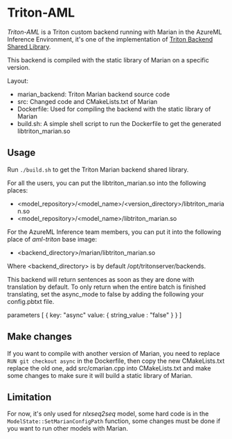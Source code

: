 Triton-AML
======

*Triton-AML* is a Triton custom backend running with Marian in the AzureML Inference Environment, it's one of the implementation of [Triton Backend Shared Library](https://docs.nvidia.com/deeplearning/triton-inference-server/user-guide/docs/backend.html#backend-shared-library).

This backend is compiled with the static library of Marian on a specific version.

Layout:

- marian_backend: Triton Marian backend source code
- src: Changed code and CMakeLists.txt of Marian
- Dockerfile: Used for compiling the backend with the static library of Marian
- build.sh: A simple shell script to run the Dockerfile to get the generated libtriton_marian.so

## Usage

Run `./build.sh` to get the Triton Marian backend shared library.

For all the users, you can put the libtriton_marian.so into the following places:

- <model_repository>/<model_name>/<version_directory>/libtriton_marian.so
- <model_repository>/<model_name>/libtriton_marian.so

For the AzureML Inference team members, you can put it into the following place of *aml-triton* base image:

- <backend_directory>/marian/libtriton_marian.so

Where <backend_directory> is by default /opt/tritonserver/backends.

This backend will return sentences as soon as they are done with translation by default. To only return when the 
entire batch is finished translating, set the async_mode to false by adding the following your config.pbtxt file.

parameters [
  {
    key: "async"
    value: { string_value : "false" }
  }
]
## Make changes

If you want to compile with another version of Marian, you need to replace `RUN git checkout async` in the Dockerfile, then copy the new CMakeLists.txt replace the old one, add src/cmarian.cpp into CMakeLists.txt and make some changes to make sure it will build a static library of Marian.

## Limitation

For now, it's only used for *nlxseq2seq* model, some hard code is in the `ModelState::SetMarianConfigPath` function, some changes must be done if you want to run other models with Marian.
